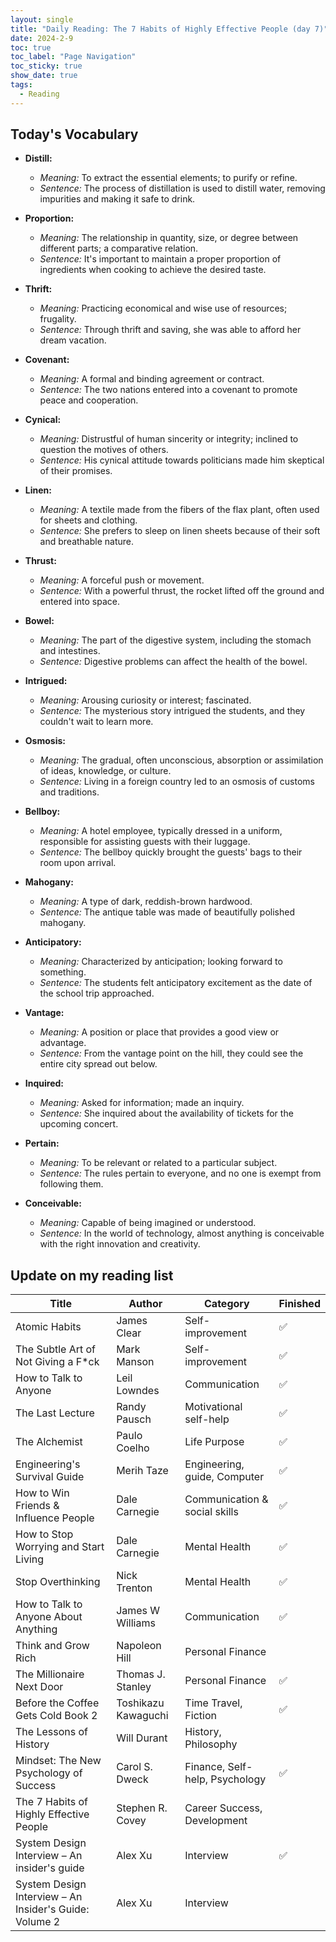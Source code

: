 ```yaml
---
layout: single
title: "Daily Reading: The 7 Habits of Highly Effective People (day 7)"
date: 2024-2-9
toc: true
toc_label: "Page Navigation"
toc_sticky: true
show_date: true
tags:
  - Reading
---
```


## Today's Vocabulary

- **Distill:**

  - _Meaning:_ To extract the essential elements; to purify or refine.
  - _Sentence:_ The process of distillation is used to distill water, removing impurities and making it safe to drink.

- **Proportion:**

  - _Meaning:_ The relationship in quantity, size, or degree between different parts; a comparative relation.
  - _Sentence:_ It's important to maintain a proper proportion of ingredients when cooking to achieve the desired taste.

- **Thrift:**

  - _Meaning:_ Practicing economical and wise use of resources; frugality.
  - _Sentence:_ Through thrift and saving, she was able to afford her dream vacation.

- **Covenant:**

  - _Meaning:_ A formal and binding agreement or contract.
  - _Sentence:_ The two nations entered into a covenant to promote peace and cooperation.

- **Cynical:**

  - _Meaning:_ Distrustful of human sincerity or integrity; inclined to question the motives of others.
  - _Sentence:_ His cynical attitude towards politicians made him skeptical of their promises.

- **Linen:**

  - _Meaning:_ A textile made from the fibers of the flax plant, often used for sheets and clothing.
  - _Sentence:_ She prefers to sleep on linen sheets because of their soft and breathable nature.

- **Thrust:**

  - _Meaning:_ A forceful push or movement.
  - _Sentence:_ With a powerful thrust, the rocket lifted off the ground and entered into space.

- **Bowel:**

  - _Meaning:_ The part of the digestive system, including the stomach and intestines.
  - _Sentence:_ Digestive problems can affect the health of the bowel.

- **Intrigued:**

  - _Meaning:_ Arousing curiosity or interest; fascinated.
  - _Sentence:_ The mysterious story intrigued the students, and they couldn't wait to learn more.

- **Osmosis:**

  - _Meaning:_ The gradual, often unconscious, absorption or assimilation of ideas, knowledge, or culture.
  - _Sentence:_ Living in a foreign country led to an osmosis of customs and traditions.

- **Bellboy:**

  - _Meaning:_ A hotel employee, typically dressed in a uniform, responsible for assisting guests with their luggage.
  - _Sentence:_ The bellboy quickly brought the guests' bags to their room upon arrival.

- **Mahogany:**

  - _Meaning:_ A type of dark, reddish-brown hardwood.
  - _Sentence:_ The antique table was made of beautifully polished mahogany.

- **Anticipatory:**

  - _Meaning:_ Characterized by anticipation; looking forward to something.
  - _Sentence:_ The students felt anticipatory excitement as the date of the school trip approached.

- **Vantage:**

  - _Meaning:_ A position or place that provides a good view or advantage.
  - _Sentence:_ From the vantage point on the hill, they could see the entire city spread out below.

- **Inquired:**

  - _Meaning:_ Asked for information; made an inquiry.
  - _Sentence:_ She inquired about the availability of tickets for the upcoming concert.

- **Pertain:**

  - _Meaning:_ To be relevant or related to a particular subject.
  - _Sentence:_ The rules pertain to everyone, and no one is exempt from following them.

- **Conceivable:**
  - _Meaning:_ Capable of being imagined or understood.
  - _Sentence:_ In the world of technology, almost anything is conceivable with the right innovation and creativity.

## Update on my reading list

| Title                                                  | Author              | Category                       | Finished |
| ------------------------------------------------------ | ------------------- | ------------------------------ | -------- |
| Atomic Habits                                          | James Clear         | Self-improvement               | ✅       |
| The Subtle Art of Not Giving a F\*ck                   | Mark Manson         | Self-improvement               | ✅       |
| How to Talk to Anyone                                  | Leil Lowndes        | Communication                  | ✅       |
| The Last Lecture                                       | Randy Pausch        | Motivational self-help         | ✅       |
| The Alchemist                                          | Paulo Coelho        | Life Purpose                   | ✅       |
| Engineering's Survival Guide                           | Merih Taze          | Engineering, guide, Computer   | ✅       |
| How to Win Friends & Influence People                  | Dale Carnegie       | Communication & social skills  | ✅       |
| How to Stop Worrying and Start Living                  | Dale Carnegie       | Mental Health                  | ✅       |
| Stop Overthinking                                      | Nick Trenton        | Mental Health                  | ✅       |
| How to Talk to Anyone About Anything                   | James W Williams    | Communication                  | ✅       |
| Think and Grow Rich                                    | Napoleon Hill       | Personal Finance               |          |
| The Millionaire Next Door                              | Thomas J. Stanley   | Personal Finance               | ✅       |
| Before the Coffee Gets Cold Book 2                     | Toshikazu Kawaguchi | Time Travel, Fiction           | ✅       |
| The Lessons of History                                 | Will Durant         | History, Philosophy            |          |
| Mindset: The New Psychology of Success                 | Carol S. Dweck      | Finance, Self-help, Psychology | ✅       |
| The 7 Habits of Highly Effective People                | Stephen R. Covey    | Career Success, Development    |          |
| System Design Interview – An insider's guide           | Alex Xu             | Interview                      | ✅       |
| System Design Interview – An Insider's Guide: Volume 2 | Alex Xu             | Interview                      |          |